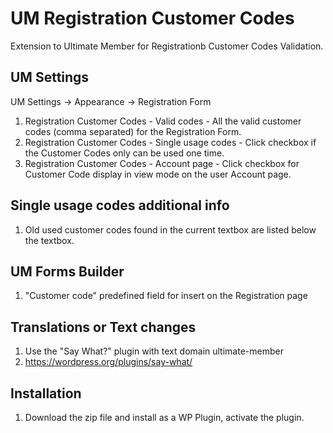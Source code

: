 # UM Registration Customer Codes
Extension to Ultimate Member for Registrationb Customer Codes Validation.

## UM Settings
UM Settings -> Appearance -> Registration Form
1. Registration Customer Codes - Valid codes - All the valid customer codes (comma separated) for the Registration Form.
2. Registration Customer Codes - Single usage codes - Click checkbox if the Customer Codes only can be used one time.
3. Registration Customer Codes - Account page - Click checkbox for Customer Code display in view mode on the user Account page.

## Single usage codes additional info
1. Old used customer codes found in the current textbox are listed below the textbox.

## UM Forms Builder
1. "Customer code" predefined field for insert on the Registration page

## Translations or Text changes
1. Use the "Say What?" plugin with text domain ultimate-member
2. https://wordpress.org/plugins/say-what/

## Installation
1. Download the zip file and install as a WP Plugin, activate the plugin.
